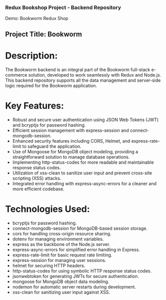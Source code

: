 ### Redux Bookshop Project - Backend Repository

Demo: Bookworm Redux Shop

## Project Title: Bookworm 

# Description:
The Bookworm backend is an integral part of the Bookworm full-stack e-commerce solution, developed to work seamlessly with Redux and Node.js. This backend repository supports all the data management and server-side logic required for the Bookworm application.

# Key Features:
+ Robust and secure user authentication using JSON Web Tokens (JWT) and bcryptjs for password hashing.
+ Efficient session management with express-session and connect-mongodb-session.
+ Enhanced security features including CORS, Helmet, and express-rate-limit to safeguard the application.
+ Use of Mongoose for MongoDB object modeling, providing a straightforward solution to manage database operations.
+ Implementing http-status-codes for more readable and maintainable response status codes.
+ Utilization of xss-clean to sanitize user input and prevent cross-site scripting (XSS) attacks.
+ Integrated error handling with express-async-errors for a cleaner and more efficient codebase.

# Technologies Used:
+ bcryptjs for password hashing.
+ connect-mongodb-session for MongoDB-based session storage.
+ cors for handling cross-origin resource sharing.
+ dotenv for managing environment variables.
+ express as the backbone of the Node.js server.
+ express-async-errors for simplified error handling in Express.
+ express-rate-limit for basic request rate limiting.
+ express-session for managing user sessions.
+ helmet for securing HTTP headers.
+ http-status-codes for using symbolic HTTP response status codes.
+ jsonwebtoken for generating JWTs for secure authentication.
+ mongoose for MongoDB object data modeling.
+ nodemon for automatic server restarts during development.
+ xss-clean for sanitizing user input against XSS.
